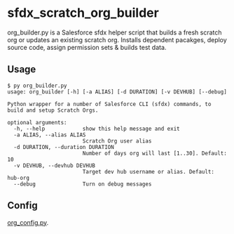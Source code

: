 # sfdx_scratch_org_builder
org_builder.py is a Salesforce sfdx helper script that builds a fresh scratch org or updates an existing scratch org. Installs dependent pacakges, deploy source code, assign permission sets & builds test data.

## Usage
```
$ py org_builder.py
usage: org_builder [-h] [-a ALIAS] [-d DURATION] [-v DEVHUB] [--debug]

Python wrapper for a number of Salesforce CLI (sfdx) commands, to build and setup Scratch Orgs.

optional arguments:
  -h, --help            show this help message and exit
  -a ALIAS, --alias ALIAS
                        Scratch Org user alias
  -d DURATION, --duration DURATION
                        Number of days org will last [1..30]. Default: 10
  -v DEVHUB, --devhub DEVHUB
                        Target dev hub username or alias. Default: hub-org
  --debug               Turn on debug messages
```

## Config 
[org_config.py](org_config.py).

```
```
